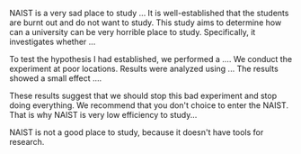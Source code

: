 NAIST is a very sad place to study ...
It is well-established that the students are burnt out and do not want to study. This study aims to determine how can a university can be very horrible place to study. Specifically, it investigates whether ... 


To test the hypothesis I had established, we performed a .... 
We conduct the experiment at poor locations.
Results were analyzed using ... The results showed a small effect .... 



These results suggest that we should stop this bad experiment and stop doing everything. We recommend that you don't choice to enter the NAIST. That is why NAIST is very low efficiency to study...


NAIST is not a good place to study, because it doesn't have tools for research.
